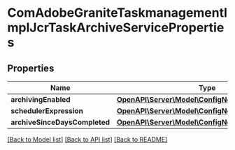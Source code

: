 # ComAdobeGraniteTaskmanagementImplJcrTaskArchiveServiceProperties

## Properties
Name | Type | Description | Notes
------------ | ------------- | ------------- | -------------
**archivingEnabled** | [**OpenAPI\Server\Model\ConfigNodePropertyBoolean**](ConfigNodePropertyBoolean.md) |  | [optional] 
**schedulerExpression** | [**OpenAPI\Server\Model\ConfigNodePropertyString**](ConfigNodePropertyString.md) |  | [optional] 
**archiveSinceDaysCompleted** | [**OpenAPI\Server\Model\ConfigNodePropertyInteger**](ConfigNodePropertyInteger.md) |  | [optional] 

[[Back to Model list]](../README.md#documentation-for-models) [[Back to API list]](../README.md#documentation-for-api-endpoints) [[Back to README]](../README.md)


